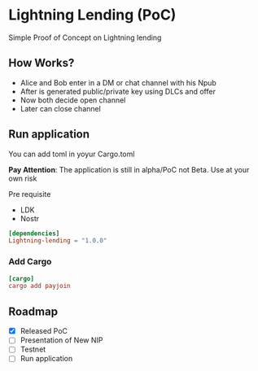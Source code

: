 # Lightning Lending (PoC)
Simple Proof of Concept on Lightning lending

## How Works?

- Alice and Bob enter in a DM or chat channel with his Npub 
- After is generated public/private key using DLCs and offer
- Now both decide open channel
- Later can close channel

## Run application

You can add toml in yoyur Cargo.toml

**Pay Attention**: The application is still in alpha/PoC not Beta. Use at your own risk

Pre requisite

- LDK 
- Nostr

```toml
[dependencies]
Lightning-lending = "1.0.0"
```
### Add Cargo 
```toml
[cargo]
cargo add payjoin
```
## Roadmap

- [x] Released PoC
- [ ] Presentation of New NIP
- [ ] Testnet
- [ ] Run application
